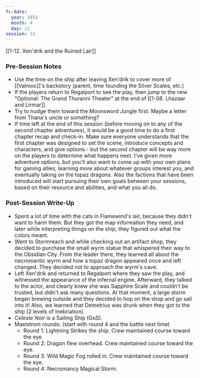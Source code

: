```yaml
---
fc-date:
  year: 1051
  month: 4
  day: 11
session: 12
---
```

[[1-12. Xen'drik and the Ruined Lair]]

### Pre-Session Notes

* Use the time on the ship after leaving Xen'drik to cover more of [[Valmoc]]'s backstory (parent, time founding the Silver Scales, etc.)
* If the players return to Regalport to see the play, then jump to the new "Optional: The Grand Thuranni Theater" at the end of [[1-08. Lhazaar and Lirmar]].
* Try to nudge them toward the Moonsword Jungle first. Maybe a letter from Thana's uncle or something?
* If time left at the end of this session (before moving on to any of the second chapter adventures), it would be a good time to do a first chapter recap and check-in. Make sure everyone understands that the first chapter was designed to set the scene, introduce concepts and characters, and give options - but the second chapter will be way more on the players to determine what happens next. I've given more adventure options, but you'll also want to come up with your own plans for gaining allies, learning more about whatever groups interest you, and eventually taking on the topaz dragons. Also the factions that have been introduced will start pursuing their own goals between your sessions, based on their resource and abilities, and what you all do.

### Post-Session Write-Up

* Spent a lot of time with the cats in Flamewind's lair, because they didn't want to harm them. But they got the map information they need, and later while interpreting things on the ship, they figured out what the colors meant.
* Went to Stormreach and while checking out an artifact shop, they decided to purchase the small wyrm statue that whispered their way to the Obsidian City. From the leader there, they learned all about the necromantic wyrm and how a topaz dragon appeared once and left changed. They decided not to approach the wyrm's cave.
* Left Xen'drik and returned to Regalport where they saw the play, and witnessed the appearance of the infernal engine. Afterward, they talked to the actor, and clearly knew she was Sapphire Scale and couldn't be trusted, but didn't ask many questions. At that moment, a large storm began brewing outside and they decided to hop on the shop and go sail into it! Also, we learned that Demetrius was drunk when they got to the ship (2 levels of Inebriation).
* *Celeste Noir* is a Sailing Ship (GoS).
* Maelstrom rounds: (start with round 4 and the battle next time)
	* Round 1: Lightning Strikes the ship. Crew maintained course toward the eye.
	* Round 2: Dragon flew overhead. Crew maintained course toward the eye.
	* Round 3: Wild Magic Fog rolled in. Crew maintained course toward the eye.
	* Round 4: Necromancy Magical Storm.
